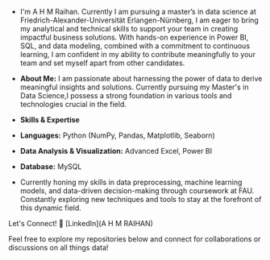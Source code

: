 - I'm A H M Raihan. Currently I am pursuing a master’s in data science at Friedrich-Alexander-Universität Erlangen-Nürnberg, I am eager to bring my analytical and technical skills to support your team in creating impactful business solutions. With hands-on experience in Power BI, SQL, and data modeling, combined with a commitment to continuous learning, I am confident in my ability to contribute meaningfully to your team and set myself apart from other candidates.

- **About Me:**
I am passionate about harnessing the power of data to derive meaningful insights and solutions.
Currently pursuing my Master's in Data Science,I possess a strong foundation in various tools and technologies crucial in the field.
- **Skills & Expertise**
- **Languages:** Python (NumPy, Pandas, Matplotlib, Seaborn)
- **Data Analysis & Visualization:** Advanced Excel, Power BI
- **Database:** MySQL

- Currently honing my skills in data preprocessing, machine learning models, and data-driven decision-making through coursework at FAU. Constantly exploring new techniques and tools to stay at the forefront of this dynamic field.

Let's Connect!
🔗 [LinkedIn](A H M RAIHAN)

Feel free to explore my repositories below and connect for collaborations or discussions on all things data!
